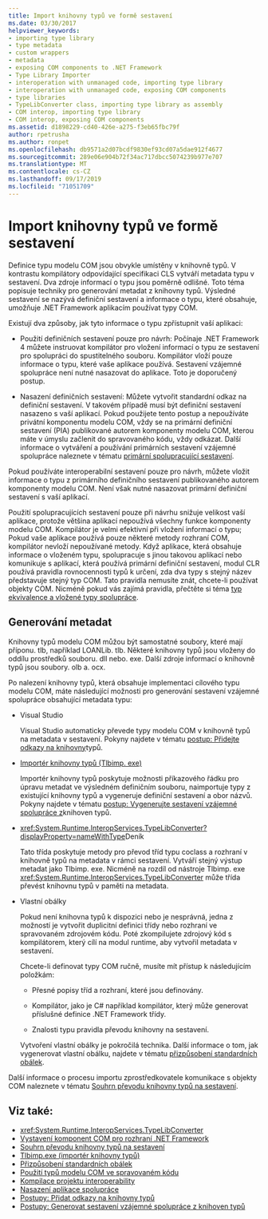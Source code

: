 ```yaml
---
title: Import knihovny typů ve formě sestavení
ms.date: 03/30/2017
helpviewer_keywords:
- importing type library
- type metadata
- custom wrappers
- metadata
- exposing COM components to .NET Framework
- Type Library Importer
- interoperation with unmanaged code, importing type library
- interoperation with unmanaged code, exposing COM components
- type libraries
- TypeLibConverter class, importing type library as assembly
- COM interop, importing type library
- COM interop, exposing COM components
ms.assetid: d1898229-cd40-426e-a275-f3eb65fbc79f
author: rpetrusha
ms.author: ronpet
ms.openlocfilehash: db9571a2d07bcdf9830ef93cd07a5dae912f4677
ms.sourcegitcommit: 289e06e904b72f34ac717dbcc5074239b977e707
ms.translationtype: MT
ms.contentlocale: cs-CZ
ms.lasthandoff: 09/17/2019
ms.locfileid: "71051709"
---
```

# <a name="importing-a-type-library-as-an-assembly"></a>Import knihovny typů ve formě sestavení

Definice typu modelu COM jsou obvykle umístěny v knihovně typů. V kontrastu kompilátory odpovídající specifikaci CLS vytváří metadata typu v sestavení. Dva zdroje informací o typu jsou poměrně odlišné. Toto téma popisuje techniky pro generování metadat z knihovny typů. Výsledné sestavení se nazývá definiční sestavení a informace o typu, které obsahuje, umožňuje .NET Framework aplikacím používat typy COM.

Existují dva způsoby, jak tyto informace o typu zpřístupnit vaší aplikaci:

- Použití definičních sestavení pouze pro návrh: Počínaje .NET Framework 4 můžete instruovat kompilátor pro vložení informací o typu ze sestavení pro spolupráci do spustitelného souboru. Kompilátor vloží pouze informace o typu, které vaše aplikace používá. Sestavení vzájemné spolupráce není nutné nasazovat do aplikace. Toto je doporučený postup.

- Nasazení definičních sestavení: Můžete vytvořit standardní odkaz na definiční sestavení. V takovém případě musí být definiční sestavení nasazeno s vaší aplikací. Pokud použijete tento postup a nepoužíváte privátní komponentu modelu COM, vždy se na primární definiční sestavení (PIA) publikované autorem komponenty modelu COM, kterou máte v úmyslu začlenit do spravovaného kódu, vždy odkázat. Další informace o vytváření a používání primárních sestavení vzájemné spolupráce naleznete v tématu [primární spolupracující sestavení](https://docs.microsoft.com/previous-versions/dotnet/netframework-4.0/aax7sdch(v=vs.100)).

Pokud používáte interoperabilní sestavení pouze pro návrh, můžete vložit informace o typu z primárního definičního sestavení publikovaného autorem komponenty modelu COM. Není však nutné nasazovat primární definiční sestavení s vaší aplikací.

Použití spolupracujících sestavení pouze při návrhu snižuje velikost vaší aplikace, protože většina aplikací nepoužívá všechny funkce komponenty modelu COM. Kompilátor je velmi efektivní při vložení informací o typu; Pokud vaše aplikace používá pouze některé metody rozhraní COM, kompilátor nevloží nepoužívané metody. Když aplikace, která obsahuje informace o vloženém typu, spolupracuje s jinou takovou aplikací nebo komunikuje s aplikací, která používá primární definiční sestavení, modul CLR používá pravidla rovnocennosti typů k určení, zda dva typy s stejný název představuje stejný typ COM. Tato pravidla nemusíte znát, chcete-li používat objekty COM. Nicméně pokud vás zajímá pravidla, přečtěte si téma [typ ekvivalence a vložené typy spolupráce](type-equivalence-and-embedded-interop-types.md).

## <a name="generating-metadata"></a>Generování metadat

Knihovny typů modelu COM můžou být samostatné soubory, které mají příponu. tlb, například LOANLib. tlb. Některé knihovny typů jsou vloženy do oddílu prostředků souboru. dll nebo. exe. Další zdroje informací o knihovně typů jsou soubory. olb a. ocx.

Po nalezení knihovny typů, která obsahuje implementaci cílového typu modelu COM, máte následující možnosti pro generování sestavení vzájemné spolupráce obsahující metadata typu:

- Visual Studio

  Visual Studio automaticky převede typy modelu COM v knihovně typů na metadata v sestavení. Pokyny najdete v tématu [postup: Přidejte odkazy na knihovny](how-to-add-references-to-type-libraries.md)typů.

- [Importér knihovny typů (Tlbimp. exe)](../tools/tlbimp-exe-type-library-importer.md)

  Importér knihovny typů poskytuje možnosti příkazového řádku pro úpravu metadat ve výsledném definičním souboru, naimportuje typy z existující knihovny typů a vygeneruje definiční sestavení a obor názvů. Pokyny najdete v tématu [postup: Vygenerujte sestavení vzájemné spolupráce z](how-to-generate-interop-assemblies-from-type-libraries.md)knihoven typů.

- <xref:System.Runtime.InteropServices.TypeLibConverter?displayProperty=nameWithType>Deník

  Tato třída poskytuje metody pro převod tříd typu coclass a rozhraní v knihovně typů na metadata v rámci sestavení. Vytváří stejný výstup metadat jako Tlbimp. exe. Nicméně na rozdíl od nástroje Tlbimp. exe <xref:System.Runtime.InteropServices.TypeLibConverter> může třída převést knihovnu typů v paměti na metadata.

- Vlastní obálky

  Pokud není knihovna typů k dispozici nebo je nesprávná, jedna z možností je vytvořit duplicitní definici třídy nebo rozhraní ve spravovaném zdrojovém kódu. Poté zkompilujete zdrojový kód s kompilátorem, který cílí na modul runtime, aby vytvořil metadata v sestavení.

  Chcete-li definovat typy COM ručně, musíte mít přístup k následujícím položkám:

  - Přesné popisy tříd a rozhraní, které jsou definovány.

  - Kompilátor, jako je C# například kompilátor, který může generovat příslušné definice .NET Framework třídy.

  - Znalosti typu pravidla převodu knihovny na sestavení.

  Vytvoření vlastní obálky je pokročilá technika. Další informace o tom, jak vygenerovat vlastní obálku, najdete v tématu [přizpůsobení standardních obálek](https://docs.microsoft.com/previous-versions/dotnet/netframework-4.0/h7hx9abd(v=vs.100)).

 Další informace o procesu importu zprostředkovatele komunikace s objekty COM naleznete v tématu [Souhrn převodu knihovny typů na sestavení](https://docs.microsoft.com/previous-versions/dotnet/netframework-4.0/k83zzh38(v=vs.100)).

## <a name="see-also"></a>Viz také:

- <xref:System.Runtime.InteropServices.TypeLibConverter>
- [Vystavení komponent COM pro rozhraní .NET Framework](exposing-com-components.md)
- [Souhrn převodu knihovny typů na sestavení](https://docs.microsoft.com/previous-versions/dotnet/netframework-4.0/k83zzh38(v=vs.100))
- [Tlbimp.exe (importér knihovny typů)](../tools/tlbimp-exe-type-library-importer.md)
- [Přizpůsobení standardních obálek](https://docs.microsoft.com/previous-versions/dotnet/netframework-4.0/h7hx9abd(v=vs.100))
- [Použití typů modelu COM ve spravovaném kódu](https://docs.microsoft.com/previous-versions/dotnet/netframework-4.0/3y76b69k(v=vs.100))
- [Kompilace projektu interoperability](compiling-an-interop-project.md)
- [Nasazení aplikace spolupráce](deploying-an-interop-application.md)
- [Postupy: Přidat odkazy na knihovny typů](how-to-add-references-to-type-libraries.md)
- [Postupy: Generovat sestavení vzájemné spolupráce z knihoven typů](how-to-generate-interop-assemblies-from-type-libraries.md)
